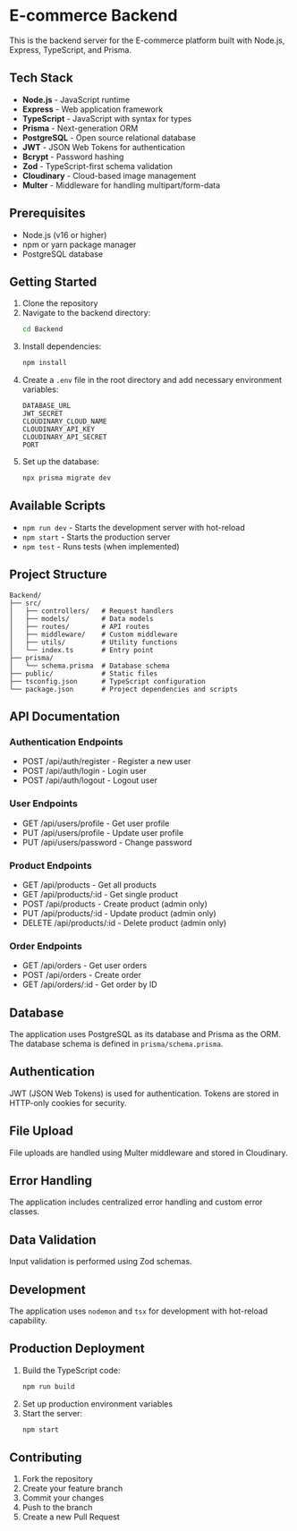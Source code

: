 # E-commerce Backend

This is the backend server for the E-commerce platform built with Node.js, Express, TypeScript, and Prisma.

## Tech Stack

- **Node.js** - JavaScript runtime
- **Express** - Web application framework
- **TypeScript** - JavaScript with syntax for types
- **Prisma** - Next-generation ORM
- **PostgreSQL** - Open source relational database
- **JWT** - JSON Web Tokens for authentication
- **Bcrypt** - Password hashing
- **Zod** - TypeScript-first schema validation
- **Cloudinary** - Cloud-based image management
- **Multer** - Middleware for handling multipart/form-data

## Prerequisites

- Node.js (v16 or higher)
- npm or yarn package manager
- PostgreSQL database

## Getting Started

1. Clone the repository
2. Navigate to the backend directory:
   ```bash
   cd Backend
   ```
3. Install dependencies:
   ```bash
   npm install
   ```
4. Create a `.env` file in the root directory and add necessary environment variables:
   ```
   DATABASE_URL
   JWT_SECRET
   CLOUDINARY_CLOUD_NAME
   CLOUDINARY_API_KEY
   CLOUDINARY_API_SECRET
   PORT
   ```
5. Set up the database:
   ```bash
   npx prisma migrate dev
   ```

## Available Scripts

- `npm run dev` - Starts the development server with hot-reload
- `npm start` - Starts the production server
- `npm test` - Runs tests (when implemented)

## Project Structure

```
Backend/
├── src/
│   ├── controllers/   # Request handlers
│   ├── models/        # Data models
│   ├── routes/        # API routes
│   ├── middleware/    # Custom middleware
│   ├── utils/         # Utility functions
│   └── index.ts       # Entry point
├── prisma/
│   └── schema.prisma  # Database schema
├── public/            # Static files
├── tsconfig.json      # TypeScript configuration
└── package.json       # Project dependencies and scripts
```

## API Documentation

### Authentication Endpoints

- POST /api/auth/register - Register a new user
- POST /api/auth/login - Login user
- POST /api/auth/logout - Logout user

### User Endpoints

- GET /api/users/profile - Get user profile
- PUT /api/users/profile - Update user profile
- PUT /api/users/password - Change password

### Product Endpoints

- GET /api/products - Get all products
- GET /api/products/:id - Get single product
- POST /api/products - Create product (admin only)
- PUT /api/products/:id - Update product (admin only)
- DELETE /api/products/:id - Delete product (admin only)

### Order Endpoints

- GET /api/orders - Get user orders
- POST /api/orders - Create order
- GET /api/orders/:id - Get order by ID

## Database

The application uses PostgreSQL as its database and Prisma as the ORM. The database schema is defined in `prisma/schema.prisma`.

## Authentication

JWT (JSON Web Tokens) is used for authentication. Tokens are stored in HTTP-only cookies for security.

## File Upload

File uploads are handled using Multer middleware and stored in Cloudinary.

## Error Handling

The application includes centralized error handling and custom error classes.

## Data Validation

Input validation is performed using Zod schemas.

## Development

The application uses `nodemon` and `tsx` for development with hot-reload capability.

## Production Deployment

1. Build the TypeScript code:
   ```bash
   npm run build
   ```
2. Set up production environment variables
3. Start the server:
   ```bash
   npm start
   ```

## Contributing

1. Fork the repository
2. Create your feature branch
3. Commit your changes
4. Push to the branch
5. Create a new Pull Request
